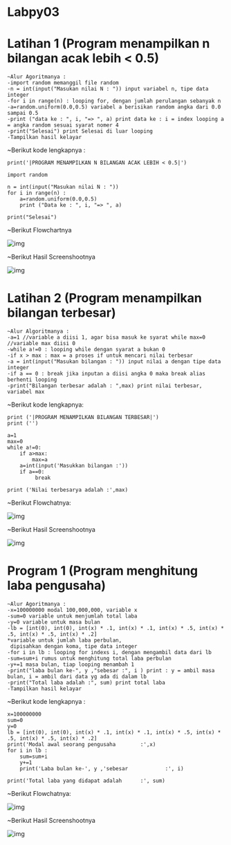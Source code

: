 # Labpy03

# Latihan 1 (Program menampilkan n bilangan acak lebih < 0.5)

	~Alur Agoritmanya :
	-import random memanggil file random
	-n = int(input("Masukan nilai N : ")) input variabel n, tipe data integer
	-for i in range(n) : looping for, dengan jumlah perulangan sebanyak n
	-a=random.uniform(0.0,0.5) variabel a berisikan random angka dari 0.0 sampai 0.5
	-print ("data ke : ", i, "=> ", a) print data ke : i = index looping a = angka random sesuai syarat nomer 4
	-print("Selesai") print Selesai di luar looping
	-Tampilkan hasil kelayar

~Berikut kode lengkapnya :

	print('|PROGRAM MENAMPILKAN N BILANGAN ACAK LEBIH < 0.5|')

	import random

	n = int(input("Masukan nilai N : "))
	for i in range(n) :
	    a=random.uniform(0.0,0.5)
	    print ("Data ke : ", i, "=> ", a)
    
	print("Selesai")
	
~Berikut Flowchartnya

![img](https://github.com/zahira12/Labpy03/blob/master/Flowchart1.png)

~Berikut Hasil Screenshootnya

![img](https://github.com/zahira12/Labpy03/blob/master/HasilLatihan1.png)

# Latihan 2 (Program menampilkan bilangan terbesar)

	~Alur Algoritmanya :
	-a=1 //variable a diisi 1, agar bisa masuk ke syarat while max=0 //variable max diisi 0
	-while a!=0 : looping while dengan syarat a bukan 0
	-if x > max : max = a proses if untuk mencari nilai terbesar
	-a = int(input("Masukan bilangan : ")) input nilai a dengan tipe data integer
	-if a == 0 : break jika inputan a diisi angka 0 maka break alias berhenti looping
	-print("Bilangan terbesar adalah : ",max) print nilai terbesar, variabel max

~Berikut kode lengkapnya:

	print ('|PROGRAM MENAMPILKAN BILANGAN TERBESAR|')
	print ('')

	a=1
	max=0
	while a!=0:
	    if a>max:
	        max=a
	    a=int(input('Masukkan bilangan :'))	
	    if a==0:
	         break
        
	print ('Nilai terbesarya adalah :',max)

~Berikut Flowchatnya:

![img](https://github.com/zahira12/Labpy03/blob/master/Flowchart2.png)

~Berikut Hasil Screenshootnya

![img](https://github.com/zahira12/Labpy03/blob/master/HasilLatihan2.png)

# Program 1 (Program menghitung laba pengusaha)

	~Alur Agoritmanya :
	-x=100000000 modal 100,000,000, variable x
	-sum=0 variable untuk menjumlah total laba
	-y=0 variable untuk masa bulan
	-lb = [int(0), int(0), int(x) * .1, int(x) * .1, int(x) * .5, int(x) * .5, int(x) * .5, int(x) * .2] 
	*variable untuk jumlah laba perbulan, 
	 dipisahkan dengan koma, tipe data integer
	-for i in lb : looping for indexs i, dengan mengambil data dari lb
	-sum=sum+i rumus untuk menghitung total laba perbulan
	-y+=1 masa bulan, tiap looping menambah 1
	-print("laba bulan ke-", y ,"sebesar :", i ) print : y = ambil masa bulan, i = ambil dari data yg ada di dalam lb
	-print("Total laba adalah :", sum) print total laba
	-Tampilkan hasil kelayar 

~Berikut kode lengkapnya :

	x=100000000
	sum=0
	y=0
	lb = [int(0), int(0), int(x) * .1, int(x) * .1, int(x) * .5, int(x) * .5, int(x) * .5, int(x) * .2]
	print('Modal awal seorang pengusaha        :',x)
	for i in lb :
	    sum=sum+i
	    y+=1
	    print('Laba bulan ke-', y ,'sebesar            :', i)

	print('Total laba yang didapat adalah      :', sum)

~Berikut Flowchatnya:

![img](https://github.com/zahira12/Labpy03/blob/master/Flowchart3.png)

~Berikut Hasil Screenshootnya

![img](https://github.com/zahira12/Labpy03/blob/master/HasilProgram1.png)
